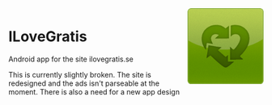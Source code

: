 <img src="https://github.com/karmats/ILoveGratis/blob/master/app/src/main/res/drawable/logo.png?raw=true" width="150" align="right" />

# ILoveGratis

Android app for the site ilovegratis.se

This is currently slightly broken. The site is redesigned and the ads isn't parseable at the moment. There is also a need for a new app design

